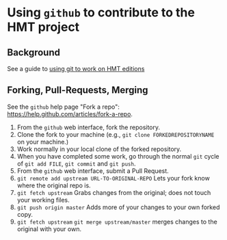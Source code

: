 # Using `github` to contribute to the HMT project

## Background ##


See a guide to [using git to work on HMT editions](basic-git.html)


## Forking, Pull-Requests, Merging ##

See the `github` help page "Fork a repo": <https://help.github.com/articles/fork-a-repo>.

1. From the `github` web interface, fork the repository.
1. Clone the fork to your machine (e.g., `git clone FORKEDREPOSITORYNAME` on your machine.)
1. Work normally in your local clone of the forked repository.
1. When you have completed some work, go through the normal `git` cycle of `git add FILE`, `git commit` and `git push`.
1. From the `github` web interface, submit a Pull Request.
1. `git remote add upstream URL-TO-ORIGINAL-REPO` Lets your fork know where the original repo is.
1. `git fetch upstream` Grabs changes from the original; does not touch your working files.
1. `git push origin master` Adds more of your changes to your own forked copy.
1. `git fetch upstream` `git merge upstream/master` merges changes to the original with your own.
